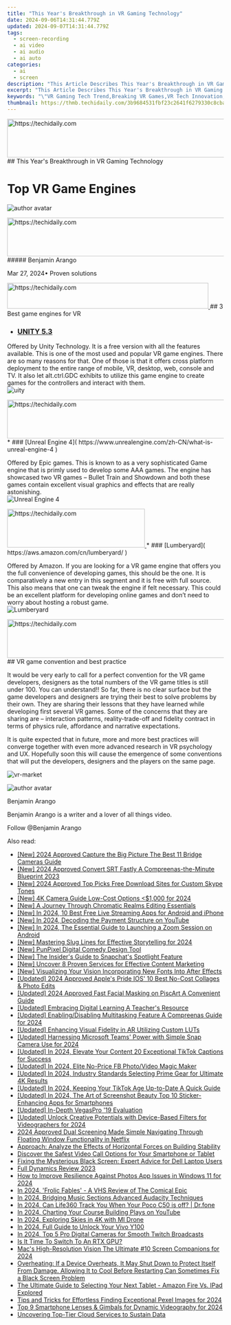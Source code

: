 ```yaml
---
title: "This Year's Breakthrough in VR Gaming Technology"
date: 2024-09-06T14:31:44.779Z
updated: 2024-09-07T14:31:44.779Z
tags: 
  - screen-recording
  - ai video
  - ai audio
  - ai auto
categories: 
  - ai
  - screen
description: "This Article Describes This Year's Breakthrough in VR Gaming Technology"
excerpt: "This Article Describes This Year's Breakthrough in VR Gaming Technology"
keywords: "\"VR Gaming Tech Trend,Breaking VR Games,VR Tech Innovation,Next-Gen VR Play,VR Gaming Evolution,VR Tech Advancements,Revolutionary VR Gaming\""
thumbnail: https://thmb.techidaily.com/3b9684531fbf23c2641f6279330c8cba0c78b446e63ca3e1151548a8f471104b.jpg
---
```


<!-- affiliate ads begin -->
<a href="https://appsumo.8odi.net/c/5597632/2118325/7443" target="_top" id="2118325">
  <img src="//a.impactradius-go.com/display-ad/7443-2118325" border="0" alt="https://techidaily.com" width="728" height="90"/>
</a>
<img height="0" width="0" src="https://appsumo.8odi.net/i/5597632/2118325/7443" style="position:absolute;visibility:hidden;" border="0" />
<!-- affiliate ads end -->
## This Year's Breakthrough in VR Gaming Technology

# Top VR Game Engines

![author avatar](https://images.wondershare.com/filmora/article-images/benjamin-arango-author.jpg)

<!-- affiliate ads begin -->
<a href="https://ephamedtechinc.pxf.io/c/5597632/2136613/26400" target="_top" id="2136613">
  <img src="//a.impactradius-go.com/display-ad/26400-2136613" border="0" alt="https://techidaily.com" width="728" height="90"/>
</a>
<img height="0" width="0" src="https://ephamedtechinc.pxf.io/i/5597632/2136613/26400" style="position:absolute;visibility:hidden;" border="0" />
<!-- affiliate ads end -->
##### Benjamin Arango

 Mar 27, 2024• Proven solutions

<!-- affiliate ads begin -->
<a href="https://review-au.sjv.io/c/5597632/2098703/14409" target="_top" id="2098703">
  <img src="//a.impactradius-go.com/display-ad/14409-2098703" border="0" alt="https://techidaily.com" width="468" height="60"/>
</a>
<img height="0" width="0" src="https://review-au.sjv.io/i/5597632/2098703/14409" style="position:absolute;visibility:hidden;" border="0" />
<!-- affiliate ads end -->
## 3 Best game engines for VR

* ### [UNITY 5.3]( https://unity3d.com/cn/unity/whats-new/unity-5.3 )  

 Offered by Unity Technology. It is a free version with all the features available. This is one of the most used and popular VR game engines. There are so many reasons for that. One of those is that it offers cross platform deployment to the entire range of mobile, VR, desktop, web, console and TV. It also let alt.ctrl.GDC exhibits to utilize this game engine to create games for the controllers and interact with them.  
![uity ](https://images.wondershare.com/filmora/resource/uity.jpg )

<!-- affiliate ads begin -->
<a href="https://appsumo.8odi.net/c/5597632/2137380/7443" target="_top" id="2137380">
  <img src="//a.impactradius-go.com/display-ad/7443-2137380" border="0" alt="https://techidaily.com" width="728" height="90"/>
</a>
<img height="0" width="0" src="https://appsumo.8odi.net/i/5597632/2137380/7443" style="position:absolute;visibility:hidden;" border="0" />
<!-- affiliate ads end -->
* ### [Unreal Engine 4]( https://www.unrealengine.com/zh-CN/what-is-unreal-engine-4 )  

 Offered by Epic games. This is known to as a very sophisticated Game engine that is primly used to develop some AAA games. The engine has showcased two VR games – Bullet Train and Showdown and both these games contain excellent visual graphics and effects that are really astonishing.  
![Unreal Engine 4 ](https://images.wondershare.com/filmora/resource/unreal-engine.jpg )

<!-- affiliate ads begin -->
<a href="https://wigfever.sjv.io/c/5597632/2014857/22899" target="_top" id="2014857">
  <img src="//a.impactradius-go.com/display-ad/22899-2014857" border="0" alt="https://techidaily.com" width="320" height="90"/>
</a>
<img height="0" width="0" src="https://wigfever.sjv.io/i/5597632/2014857/22899" style="position:absolute;visibility:hidden;" border="0" />
<!-- affiliate ads end -->
* ### [Lumberyard]( https://aws.amazon.com/cn/lumberyard/ )  

 Offered by Amazon. If you are looking for a VR game engine that offers you the full convenience of developing games, this should be the one. It is comparatively a new entry in this segment and it is free with full source. This also means that one can tweak the engine if felt necessary. This could be an excellent platform for developing online games and don’t need to worry about hosting a robust game.  
![Lumberyard ](https://images.wondershare.com/filmora/resource/lumberyard.jpg )

<!-- affiliate ads begin -->
<a href="https://appsumo.8odi.net/c/5597632/2118305/7443" target="_top" id="2118305">
  <img src="//a.impactradius-go.com/display-ad/7443-2118305" border="0" alt="https://techidaily.com" width="728" height="90"/>
</a>
<img height="0" width="0" src="https://appsumo.8odi.net/i/5597632/2118305/7443" style="position:absolute;visibility:hidden;" border="0" />
<!-- affiliate ads end -->
## VR game convention and best practice

 It would be very early to call for a perfect convention for the VR game developers, designers as the total numbers of the VR game titles is still under 100\. You can understand!! So far, there is no clear surface but the game developers and designers are trying their best to solve problems by their own. They are sharing their lessons that they have learned while developing first several VR games. Some of the concerns that they are sharing are – interaction patterns, reality-trade-off and fidelity contract in terms of physics rule, affordance and narrative expectations.

 It is quite expected that in future, more and more best practices will converge together with even more advanced research in VR psychology and UX. Hopefully soon this will cause the emergence of some conventions that will put the developers, designers and the players on the same page.

![ vr-market]( https://images.wondershare.com/filmora/resource/vr-market.jpg)

![author avatar](https://images.wondershare.com/filmora/article-images/benjamin-arango-author.jpg)

Benjamin Arango

Benjamin Arango is a writer and a lover of all things video.

Follow @Benjamin Arango


<ins class="adsbygoogle"
     style="display:block"
     data-ad-format="autorelaxed"
     data-ad-client="ca-pub-7571918770474297"
     data-ad-slot="1223367746"></ins>



<ins class="adsbygoogle"
     style="display:block"
     data-ad-client="ca-pub-7571918770474297"
     data-ad-slot="8358498916"
     data-ad-format="auto"
     data-full-width-responsive="true"></ins>


<span class="atpl-alsoreadstyle">Also read:</span>
<div><ul>
<li><a href="https://fox-glue.techidaily.com/new-2024-approved-capture-the-big-picture-the-best-11-bridge-cameras-guide/"><u>[New] 2024 Approved Capture the Big Picture The Best 11 Bridge Cameras Guide</u></a></li>
<li><a href="https://fox-glue.techidaily.com/new-2024-approved-convert-srt-fastly-a-compreenas-the-minute-blueprint-2023/"><u>[New] 2024 Approved Convert SRT Fastly A Compreenas-the-Minute Blueprint 2023</u></a></li>
<li><a href="https://fox-glue.techidaily.com/new-2024-approved-top-picks-free-download-sites-for-custom-skype-tones/"><u>[New] 2024 Approved Top Picks Free Download Sites for Custom Skype Tones</u></a></li>
<li><a href="https://fox-glue.techidaily.com/new-4k-camera-guide-low-cost-options-(1000-for-2024/"><u>[New] 4K Camera Guide Low-Cost Options <$1,000 for 2024</u></a></li>
<li><a href="https://fox-glue.techidaily.com/new-a-journey-through-chromatic-realms-editing-essentials/"><u>[New] A Journey Through Chromatic Realms Editing Essentials</u></a></li>
<li><a href="https://fox-glue.techidaily.com/new-in-2024-10-best-free-live-streaming-apps-for-android-and-iphone/"><u>[New] In 2024, 10 Best Free Live Streaming Apps for Android and iPhone</u></a></li>
<li><a href="https://facebook-video-footage.techidaily.com/new-in-2024-decoding-the-payment-structure-on-youtube/"><u>[New] In 2024, Decoding the Payment Structure on YouTube</u></a></li>
<li><a href="https://fox-glue.techidaily.com/new-in-2024-the-essential-guide-to-launching-a-zoom-session-on-android/"><u>[New] In 2024, The Essential Guide to Launching a Zoom Session on Android</u></a></li>
<li><a href="https://fox-glue.techidaily.com/new-mastering-slug-lines-for-effective-storytelling-for-2024/"><u>[New] Mastering Slug Lines for Effective Storytelling for 2024</u></a></li>
<li><a href="https://extra-support.techidaily.com/new-punpixel-digital-comedy-design-tool/"><u>[New] PunPixel Digital Comedy Design Tool</u></a></li>
<li><a href="https://fox-glue.techidaily.com/new-the-insiders-guide-to-snapchats-spotlight-feature/"><u>[New] The Insider's Guide to Snapchat's Spotlight Feature</u></a></li>
<li><a href="https://facebook-record-videos.techidaily.com/new-uncover-8-proven-services-for-effective-content-marketing/"><u>[New] Uncover 8 Proven Services for Effective Content Marketing</u></a></li>
<li><a href="https://fox-glue.techidaily.com/new-visualizing-your-vision-incorporating-new-fonts-into-after-effects/"><u>[New] Visualizing Your Vision Incorporating New Fonts Into After Effects</u></a></li>
<li><a href="https://fox-glue.techidaily.com/updated-2024-approved-apples-pride-ios-10-best-no-cost-collages-and-photo-edits/"><u>[Updated] 2024 Approved Apple's Pride IOS' 10 Best No-Cost Collages & Photo Edits</u></a></li>
<li><a href="https://fox-glue.techidaily.com/updated-2024-approved-fast-facial-masking-on-piscart-a-convenient-guide/"><u>[Updated] 2024 Approved Fast Facial Masking on PiscArt A Convenient Guide</u></a></li>
<li><a href="https://fox-glue.techidaily.com/updated-embracing-digital-learning-a-teachers-resource/"><u>[Updated] Embracing Digital Learning A Teacher's Resource</u></a></li>
<li><a href="https://fox-glue.techidaily.com/updated-enablingdisabling-multitasking-feature-a-compreenas-guide-for-2024/"><u>[Updated] Enabling/Disabling Multitasking Feature A Compreenas Guide for 2024</u></a></li>
<li><a href="https://fox-glue.techidaily.com/updated-enhancing-visual-fidelity-in-ar-utilizing-custom-luts/"><u>[Updated] Enhancing Visual Fidelity in AR Utilizing Custom LUTs</u></a></li>
<li><a href="https://snapchat-videos.techidaily.com/updated-harnessing-microsoft-teams-power-with-simple-snap-camera-use-for-2024/"><u>[Updated] Harnessing Microsoft Teams' Power with Simple Snap Camera Use for 2024</u></a></li>
<li><a href="https://tiktok-clips.techidaily.com/updated-in-2024-elevate-your-content-20-exceptional-tiktok-captions-for-success/"><u>[Updated] In 2024, Elevate Your Content 20 Exceptional TikTok Captions for Success</u></a></li>
<li><a href="https://facebook-video-content.techidaily.com/updated-in-2024-elite-no-price-fb-photovideo-magic-maker/"><u>[Updated] In 2024, Elite No-Price FB Photo/Video Magic Maker</u></a></li>
<li><a href="https://fox-glue.techidaily.com/updated-in-2024-industry-standards-selecting-prime-gear-for-ultimate-4k-results/"><u>[Updated] In 2024, Industry Standards Selecting Prime Gear for Ultimate 4K Results</u></a></li>
<li><a href="https://fox-glue.techidaily.com/updated-in-2024-keeping-your-tiktok-age-up-to-date-a-quick-guide/"><u>[Updated] In 2024, Keeping Your TikTok Age Up-to-Date A Quick Guide</u></a></li>
<li><a href="https://fox-glue.techidaily.com/updated-in-2024-the-art-of-screenshot-beauty-top-10-sticker-enhancing-apps-for-smartphones/"><u>[Updated] In 2024, The Art of Screenshot Beauty Top 10 Sticker-Enhancing Apps for Smartphones</u></a></li>
<li><a href="https://some-techniques.techidaily.com/updated-in-depth-vegaspro-19-evaluation/"><u>[Updated] In-Depth VegasPro '19 Evaluation</u></a></li>
<li><a href="https://fox-glue.techidaily.com/updated-unlock-creative-potentials-with-device-based-filters-for-videographers-for-2024/"><u>[Updated] Unlock Creative Potentials with Device-Based Filters for Videographers for 2024</u></a></li>
<li><a href="https://fox-direct.techidaily.com/2024-approved-dual-screening-made-simple-navigating-through-floating-window-functionality-in-netflix/"><u>2024 Approved Dual Screening Made Simple Navigating Through Floating Window Functionality in Netflix</u></a></li>
<li><a href="https://win-amazing.techidaily.com/1722960659638-approach-analyze-the-effects-of-horizontal-forces-on-building-stability/"><u>Approach: Analyze the Effects of Horizontal Forces on Building Stability</u></a></li>
<li><a href="https://digital-screen-recording.techidaily.com/discover-the-safest-video-call-options-for-your-smartphone-or-tablet/"><u>Discover the Safest Video Call Options for Your Smartphone or Tablet</u></a></li>
<li><a href="https://win-howtos.techidaily.com/fixing-the-mysterious-black-screen-expert-advice-for-dell-laptop-users/"><u>Fixing the Mysterious Black Screen: Expert Advice for Dell Laptop Users</u></a></li>
<li><a href="https://article-tips.techidaily.com/full-dynamics-review-2023/"><u>Full Dynamics Review 2023</u></a></li>
<li><a href="https://fox-glue.techidaily.com/how-to-improve-resilience-against-photos-app-issues-in-windows-11-for-2024/"><u>How to Improve Resilience Against Photos App Issues in Windows 11 for 2024</u></a></li>
<li><a href="https://fox-glue.techidaily.com/in-2024-frolic-fables-a-vhs-review-of-the-comical-epic/"><u>In 2024, 'Frolic Fables' - A VHS Review of The Comical Epic</u></a></li>
<li><a href="https://fox-glue.techidaily.com/in-2024-bridging-music-sections-advanced-audacity-techniques/"><u>In 2024, Bridging Music Sections Advanced Audacity Techniques</u></a></li>
<li><a href="https://change-location.techidaily.com/in-2024-can-life360-track-you-when-your-poco-c50-is-off-drfone-by-drfone-virtual-android/"><u>In 2024, Can Life360 Track You When Your Poco C50 is off? | Dr.fone</u></a></li>
<li><a href="https://youtube-docs.techidaily.com/24-charting-your-course-building-plays-on-youtube/"><u>In 2024, Charting Your Course Building Plays on YouTube</u></a></li>
<li><a href="https://some-techniques.techidaily.com/in-2024-exploring-skies-in-4k-with-mi-drone/"><u>In 2024, Exploring Skies in 4K with MI Drone</u></a></li>
<li><a href="https://android-unlock.techidaily.com/in-2024-full-guide-to-unlock-your-vivo-y100-by-drfone-android/"><u>In 2024, Full Guide to Unlock Your Vivo Y100</u></a></li>
<li><a href="https://screen-mirroring-recording.techidaily.com/in-2024-top-5-pro-digital-cameras-for-smooth-twitch-broadcasts/"><u>In 2024, Top 5 Pro Digital Cameras for Smooth Twitch Broadcasts</u></a></li>
<li><a href="https://technical-tips.techidaily.com/is-it-time-to-switch-to-an-rtx-gpu/"><u>Is It Time To Switch To An RTX GPU?</u></a></li>
<li><a href="https://fox-glue.techidaily.com/macs-high-resolution-vision-the-ultimate-10-screen-companions-for-2024/"><u>Mac's High-Resolution Vision The Ultimate #10 Screen Companions for 2024</u></a></li>
<li><a href="https://win-answers.techidaily.com/overheating-if-a-device-overheats-it-may-shut-down-to-protect-itself-from-damage-allowing-it-to-cool-before-restarting-can-sometimes-fix-a-black-screen-prob457/"><u>Overheating: If a Device Overheats, It May Shut Down to Protect Itself From Damage. Allowing It to Cool Before Restarting Can Sometimes Fix a Black Screen Problem</u></a></li>
<li><a href="https://buynow-tips.techidaily.com/the-ultimate-guide-to-selecting-your-next-tablet-amazon-fire-vs-ipad-explored/"><u>The Ultimate Guide to Selecting Your Next Tablet - Amazon Fire Vs. IPad Explored</u></a></li>
<li><a href="https://some-tips.techidaily.com/tips-and-tricks-for-effortless-finding-exceptional-pexel-images-for-2024/"><u>Tips and Tricks for Effortless Finding Exceptional Pexel Images for 2024</u></a></li>
<li><a href="https://youtube-web.techidaily.com/-smartphone-lenses-and-gimbals-for-dynamic-videography-for-2024/"><u>Top 9 Smartphone Lenses & Gimbals for Dynamic Videography for 2024</u></a></li>
<li><a href="https://fox-glue.techidaily.com/uncovering-top-tier-cloud-services-to-sustain-data/"><u>Uncovering Top-Tier Cloud Services to Sustain Data</u></a></li>
</ul></div>
